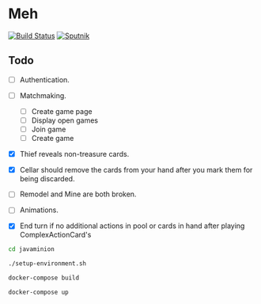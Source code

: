 # Meh

[![Build Status](https://travis-ci.org/nelson54/javaminion.svg?branch=master)](https://travis-ci.org/nelson54/javaminion)
[![Sputnik](https://sputnik.ci/conf/badge)](https://sputnik.ci/app#builds/nelson54/javaminion)

## Todo
- [ ] Authentication.
- [ ] Matchmaking.
    - [ ] Create game page
    - [ ] Display open games
    - [ ] Join game
    - [ ] Create game
- [x] Thief reveals non-treasure cards.
- [x] Cellar should remove the cards from your hand after you mark them for being discarded.
- [ ] Remodel and Mine are both broken.
- [ ] Animations.
- [x] End turn if no additional actions in pool or cards in hand after playing ComplexActionCard's


```bash
cd javaminion

./setup-environment.sh

docker-compose build

docker-compose up

```